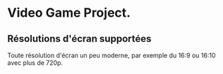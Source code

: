 
# Video Game Project.


## Résolutions d'écran supportées

Toute résolution d'écran un peu moderne, par exemple du 16:9 ou 16:10 avec plus de 720p.


<!-- Vérifier avant rendu final -->
<!-- TODO - Readme -->
<!-- TODO - Cartes de départ -->
<!-- TODO - Curseur personnalisé ? -->
<!-- FIXME - rename les sons de racistes qui ont une majuscule -->
<!-- TODO - menu "tutoriel" @Colnup -->

<!-- Dans le futur -->
<!-- TODO - Chanegr comment les animations sont chargées (virer props_catalogue -> get_tile_properties_by_gid) -->
<!-- TODO - méthode from_card_list() pour le main -->
<!-- TODO - Sauvegarde d'une partie -->
<!-- TODO - sprites randoms pour les ennemis -->
<!-- TODO - Axe Z (se cacher derrière les arbres ...)-->
<!-- TODO - Spawn des joueurs et des mobs avec des spawners sur la carte (dans tiled) -->
<!-- TODO - Déplacer la gestion du fog dans cell.py -->
<!-- TODO - Rendre tout responsive sur la verticale -->